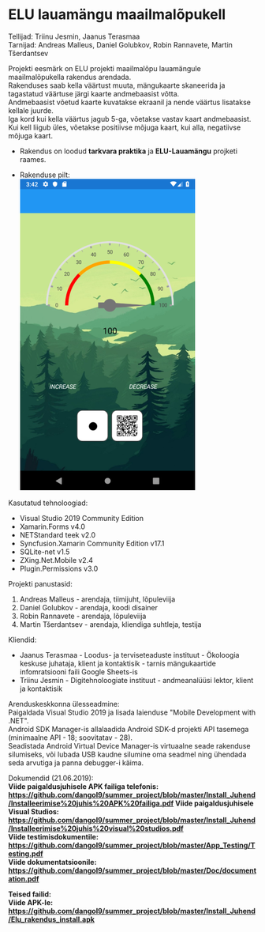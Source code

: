 # ELU lauamängu maailmalõpukell
Tellijad: Triinu Jesmin, Jaanus Terasmaa<br>
Tarnijad: Andreas Malleus, Daniel Golubkov, Robin Rannavete, Martin Tšerdantsev<br>

Projekti eesmärk on  ELU projekti maailmalõpu lauamängule maailmalõpukella rakendus arendada. <br>
Rakenduses saab kella väärtust muuta, mängukaarte skaneerida ja tagastatud väärtuse järgi kaarte andmebaasist võtta. <br>
Andmebaasist võetud kaarte kuvatakse ekraanil ja nende väärtus lisatakse kellale juurde. <br>
Iga kord kui kella väärtus jagub 5-ga, võetakse vastav kaart andmebaasist. Kui kell liigub üles, võetakse positiivse mõjuga kaart, kui alla, negatiivse mõjuga kaart.<br>

* Rakendus on loodud <b>tarkvara praktika</b> ja <b>ELU-Lauamängu</b> projketi raames.

* Rakenduse pilt:<br>
![Screenshot](SavedImage.jpg)

Kasutatud tehnoloogiad:<br>
* Visual Studio 2019 Community Edition<br>
* Xamarin.Forms v4.0<br>
* NETStandard teek v2.0<br>
* Syncfusion.Xamarin Community Edition v17.1<br>
* SQLite-net v1.5<br>
* ZXing.Net.Mobile v2.4<br>
* Plugin.Permissions v3.0<br>

Projekti panustasid:<br>
1. Andreas Malleus - arendaja, tiimijuht, lõpuleviija <br>
2. Daniel Golubkov - arendaja, koodi disainer<br>
3. Robin Rannavete - arendaja, lõpuleviija<br>
4. Martin Tšerdantsev - arendaja, kliendiga suhtleja, testija<br>

Kliendid:<br>
* Jaanus Terasmaa - Loodus- ja terviseteaduste instituut - Ökoloogia keskuse juhataja, klient ja kontaktisik - tarnis mängukaartide infomratsiooni faili Google Sheets-is <br>
* Triinu Jesmin - Digitehnoloogiate instituut - andmeanalüüsi lektor, klient ja kontaktisik<br>

Arenduskeskkonna ülesseadmine: <br>
Paigaldada Visual Studio 2019 ja lisada laienduse "Mobile Development with .NET".<br>
Android SDK Manager-is allalaadida Android SDK-d projekti API tasemega (minimaalne API - 18; soovitatav - 28).<br> 
Seadistada Android Virtual Device Manager-is virtuaalne seade rakenduse silumiseks, või lubada USB kaudne silumine oma seadmel ning ühendada seda arvutiga ja panna debugger-i käima.<br>

Dokumendid (21.06.2019):<br>
<b> Viide paigaldusjuhisele APK failiga telefonis:
 https://github.com/dangol9/summer_project/blob/master/Install_Juhend/Installeerimise%20juhis%20APK%20failiga.pdf
<b> Viide paigaldusjuhisele Visual Studios: https://github.com/dangol9/summer_project/blob/master/Install_Juhend/Installeerimise%20juhis%20visual%20studios.pdf </b><br>
<b> Viide testimisdokumentile: <b> https://github.com/dangol9/summer_project/blob/master/App_Testing/Testing.pdf </b><br>
<b> Viide dokumentatsioonile: <b> https://github.com/dangol9/summer_project/blob/master/Doc/documentation.pdf </b><br>
 
Teised failid:<br>
<b> Viide APK-le: https://github.com/dangol9/summer_project/blob/master/Install_Juhend/Elu_rakendus_install.apk </b><br>
